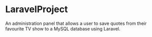 # LaravelProject

An administration panel that allows a user to save quotes from their favourite
TV show to a MySQL database using Laravel.

